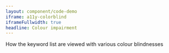 ```yaml
---
layout: component/code-demo
iframe: a11y-colorblind
iframeFullwidth: true
headline: Colour impairment
---
```



How the keyword list are viewed with various colour blindnesses
